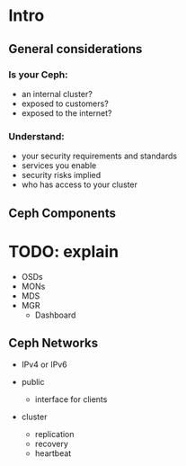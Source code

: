 <!-- .slide: data-state="section-break" id="section-break-2" data-timing="10s" -->
# Intro


<!-- .slide: data-state="normal" id="intro-1" data-timing="20s" data-menu-title="General considerations" -->
## General considerations

### Is your Ceph:
* an internal cluster?
* exposed to customers?
* exposed to the internet?

### Understand:
* your security requirements and standards
* services you enable
* security risks implied
* who has access to your cluster


<!-- .slide: data-state="normal" id="intro-2" data-timing="20s" data-menu-title="Ceph Overview" data-background-image="images/ceph-stack.svg" data-background-size="auto 90%" -->


<!-- .slide: data-state="normal" id="intro-3" data-timing="20s" data-menu-title="Ceph Components" -->
## Ceph Components

# TODO: explain

* OSDs
* MONs
* MDS
* MGR
  * Dashboard


<!-- .slide: data-state="normal" id="intro-3" data-timing="20s" data-menu-title="Ceph Networks" -->
## Ceph Networks

* IPv4 or IPv6

* public
  * interface for clients

* cluster
  * replication
  * recovery
  * heartbeat
